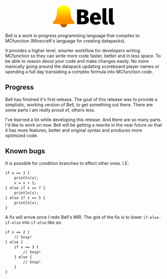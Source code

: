 <p align="center">
    <img src="assets/Bell logo + wordmark.svg" width="199" height="71">
</p>

Bell is a work in progress programming language that compiles to MCfunction (Minecraft's language for creating datapacks).

It provides a higher level, smarter workflow for developers writing MCfunction so they can write more code faster, better and in less space. To be able to reason about your code and make changes easily. No more manically going around the datapack updating scoreboard player names or spending a full day translating a complex
formula into MCfunction code.

## Progress
Bell has finished it's first release. The goal of this release was to provide a simplistic, working version of Bell, to get something out there. There are some parts I am really proud of, others less.

I've learned a lot while developing this release. And there are so many parts I'd like to work on now. Bell will be getting a rewrite in the near future so that it has more features, better and original syntax and produces more optimized code.

## Known bugs
It is possible for condition branches to effect other ones. I.E:
```
if x == 3 {
    println(x);
    x = x + 1;
} else if x == 7 {
    println(x);
} else if x == 5 {
    println(x);   
}
```
A fix will arrive once I redo Bell's MIR. The gist of the fix is to lower `if-else-if-else` into `if-else` like so:
```
if x == 2 {
    // Snip!
} else {
    if x == 3 {
        // Snip!
    } else {
        // Snip!
    }
}
```
